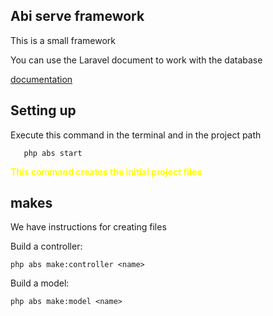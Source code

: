 ## Abi serve framework

This is a small framework

You can use the Laravel document to work with the database

[documentation](https://laravel.com/docs/master/database)

## Setting up

Execute this command in the terminal and in the project path
```
   php abs start
```

<b style="color:yellow;">This command creates the initial project files</b>

## makes

We have instructions for creating files

Build a controller:
```
php abs make:controller <name>
```

Build a model:
```
php abs make:model <name>
```



